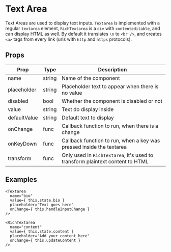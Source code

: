 # Text Area

Text Areas are used to display text inputs. `Textarea` is implemented with a
regular `textarea` element, `RichTextarea` is a `div` with `contenteditable`,
and can display HTML as well. By default it translates `\n` to `<br />`, and
creates `<a>` tags from every link (urls with `http` and `https` protocols).

## Props

| Prop | Type | Description |
| ---- | ---- | ----------- |
| name | string | Name of the component |
| placeholder | string | Placeholder text to appear when there is no value |
| disabled | bool | Whether the component is disabled or not |
| value | string | Text do display inside |
| defaultValue | string | Default text to display |
| onChange | func | Callback function to run, when there is a change |
| onKeyDown | func | Callback function to run, when a key was pressed inside the textarea |
| transform | func | Only used in `RichTextarea`, it's used to transform plaintext content to HTML |

## Examples

```
<Textarea
  name="bio"
  value={ this.state.bio }
  placeholder="Text goes here"
  onChange={ this.handleInputChange }
/>

<RichTextarea
  name="content"
  value={ this.state.content }
  placeholder="Add your content here"
  onChange={ this.updateContent }
/>
```
